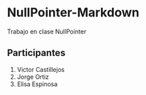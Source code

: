 # NullPointer-Markdown
Trabajo en clase NullPointer

## Participantes
  1. Victor Castillejos
  2. Jorge Ortiz
  3. Elisa Espinosa
